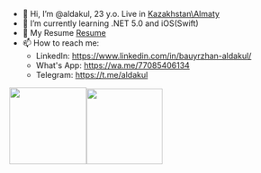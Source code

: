 - 👋 Hi, I’m @aldakul, 23 y.o. Live in [Kazakhstan\Almaty](https://www.google.com/maps/place/Almaty/data=!4m2!3m1!1s0x38836e7d16c5cbab:0x3d44668fad986d76?sa=X)
- 🌱 I’m currently learning .NET 5.0 and iOS(Swift)
- 💼 My Resume [Resume](https://drive.google.com/drive/folders/1_o_qyftNStiUz4QScp1gPXWPq0idPASV?usp=sharing)
- 📫 How to reach me: 
     - LinkedIn: https://www.linkedin.com/in/bauyrzhan-aldakul/
     - What's App: https://wa.me/77085406134
     - Telegram: https://t.me/aldakul

<a href="https://aldakul.github.io/"><img height="137px" src="https://github-readme-stats.vercel.app/api?username=aldakul&hide_border=true&show_icons=true&include_all_commits=true&hide_title=true&count_private=true&theme=gruvbox" /><!-- wi*quL3fcV --><img height="135px" src="https://github-readme-stats.vercel.app/api/top-langs/?username=aldakul&hide_title=true&hide_border=true&layout=compact&langs_count=7&theme=gruvbox" /></a>
<!---
aldakul/aldakul is a ✨ special ✨ repository because its `README.md` (this file) appears on your GitHub profile.
You can click the Preview link to take a look at your changes.
--->
